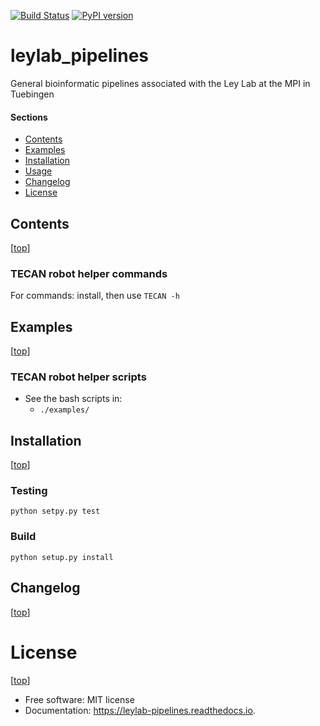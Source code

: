 [![Build Status](https://travis-ci.org/leylabmpi/leylab_pipelines.svg?branch=master)](https://travis-ci.org/leylabmpi/leylab_pipelines)
[![PyPI version](https://badge.fury.io/py/leylab_pipelines.svg)](http://badge.fury.io/py/leylab_pipelines)


leylab_pipelines
=================

 General bioinformatic pipelines associated with the Ley Lab at the MPI in Tuebingen


#### Sections

- [Contents](#contents)
- [Examples](#examples)
- [Installation](#installation)
- [Usage](#usage)
- [Changelog](#changelog)
- [License](#license)


## Contents

[[top](#sections)]

### TECAN robot helper commands

For commands: install, then use `TECAN -h`

## Examples

[[top](#sections)]

### TECAN robot helper scripts

* See the bash scripts in:
  * `./examples/`


## Installation

[[top](#sections)]

### Testing

`python setpy.py test`

### Build

`python setup.py install`


## Changelog

[[top](#sections)]


# License

[[top](#sections)]

* Free software: MIT license
* Documentation: https://leylab-pipelines.readthedocs.io.
